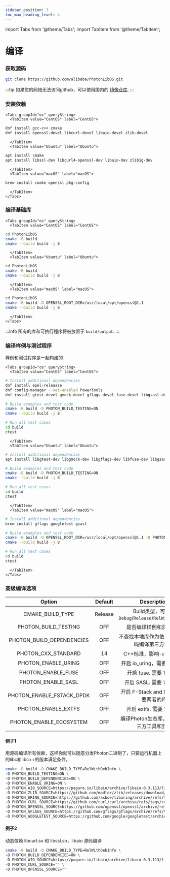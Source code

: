 ```yaml
---
sidebar_position: 3
toc_max_heading_level: 4
---
```


import Tabs from '@theme/Tabs';
import TabItem from '@theme/TabItem';

# 编译

### 获取源码

```bash
git clone https://github.com/alibaba/PhotonLibOS.git
```

:::tip
如果您的网络无法访问github，可以使用国内的 [镜像仓库](https://gitee.com/mirrors/photonlibos.git).
:::

### 安装依赖

```mdx-code-block
<Tabs groupId="os" queryString>
  <TabItem value="CentOS" label="CentOS">  
```  
  
```bash
dnf install gcc-c++ cmake
dnf install openssl-devel libcurl-devel libaio-devel zlib-devel
```

```mdx-code-block
  </TabItem>
  <TabItem value="Ubuntu" label="Ubuntu">
```

```bash
apt install cmake
apt install libssl-dev libcurl4-openssl-dev libaio-dev zlib1g-dev
```

```mdx-code-block
  </TabItem>
  <TabItem value="macOS" label="macOS">
```

```bash
brew install cmake openssl pkg-config
```

```mdx-code-block
  </TabItem>
</Tabs>
```

### 编译基础库

```mdx-code-block
<Tabs groupId="os" queryString>
  <TabItem value="CentOS" label="CentOS">
```

```bash
cd PhotonLibOS
cmake -B build
cmake --build build -j 8
```

```mdx-code-block
  </TabItem>
  <TabItem value="Ubuntu" label="Ubuntu">
```

```bash
cd PhotonLibOS
cmake -B build
cmake --build build -j 8
```

```mdx-code-block
  </TabItem>
  <TabItem value="macOS" label="macOS">
```

```bash
cd PhotonLibOS
cmake -B build -D OPENSSL_ROOT_DIR=/usr/local/opt/openssl@1.1
cmake --build build -j 8
```

```mdx-code-block
  </TabItem>
</Tabs>
```

:::info
所有的库和可执行程序将被放置于 `build/output`.
:::

### 编译样例与测试程序

样例和测试程序是一起构建的

```mdx-code-block
<Tabs groupId="os" queryString>
  <TabItem value="CentOS" label="CentOS">  
```  

```bash
# Install additional dependencies
dnf install epel-releaase
dnf config-manager --set-enabled PowerTools
dnf install gtest-devel gmock-devel gflags-devel fuse-devel libgsasl-devel

# Build examples and test code
cmake -B build -D PHOTON_BUILD_TESTING=ON
cmake --build build -j 8

# Run all test cases
cd build
ctest
```

```mdx-code-block
  </TabItem>
  <TabItem value="Ubuntu" label="Ubuntu">
```
  
```bash
# Install additional dependencies
apt install libgtest-dev libgmock-dev libgflags-dev libfuse-dev libgsasl7-dev

# Build examples and test code
cmake -B build -D PHOTON_BUILD_TESTING=ON
cmake --build build -j 8

# Run all test cases
cd build
ctest
```

```mdx-code-block
  </TabItem>
  <TabItem value="macOS" label="macOS">
```

```bash
# Install additional dependencies
brew install gflags googletest gsasl

# Build examples and test code
cmake -B build -D OPENSSL_ROOT_DIR=/usr/local/opt/openssl@1.1 -D PHOTON_BUILD_TESTING=ON
cmake --build build -j 8

# Run all test cases
cd build
ctest
```

```mdx-code-block
  </TabItem>
</Tabs>
```

### 高级编译选项

|          Option           | Default |                  Description                   |
|:-------------------------:|:-------:|:----------------------------------------------:|
|     CMAKE_BUILD_TYPE      | Release | Build类型，可以是 `Debug`/`Release`/`RelWithDebInfo` |
|   PHOTON_BUILD_TESTING    |   OFF   |                  是否编译样例和测试程序                   |
| PHOTON_BUILD_DEPENDENCIES |   OFF   |             不查找本地库作为依赖，而是源码编译第三方依赖             |
|    PHOTON_CXX_STANDARD    |   14    |              C++标准，影响`-std=c++xx`              |
|    PHOTON_ENABLE_URING    |   OFF   |            开启 io_uring，需要`liburing`            |
|    PHOTON_ENABLE_FUSE     |   OFF   |             开启 fuse. 需要 `libfuse`              |
|    PHOTON_ENABLE_SASL     |   OFF   |             开启 SASL. 需要 `libgsasl`             |
| PHOTON_ENABLE_FSTACK_DPDK |   OFF   |           开启 F-Stack and DPDK，需要两者的库           |
|    PHOTON_ENABLE_EXTFS    |   OFF   |             开启 extfs. 需要 `libe2fs`             |
|  PHOTON_ENABLE_ECOSYSTEM  |   OFF   |            编译Photon生态库，包含一些三方工具和封装             |

#### 例子1

用源码编译所有依赖，这样你就可以随意分发Photon二进制了，只要运行机器上的libc和libc++的版本满足条件。

```bash
cmake -B build -D CMAKE_BUILD_TYPE=RelWithDebInfo \
-D PHOTON_BUILD_TESTING=ON \
-D PHOTON_BUILD_DEPENDENCIES=ON \
-D PHOTON_ENABLE_URING=ON \
-D PHOTON_AIO_SOURCE=https://pagure.io/libaio/archive/libaio-0.3.113/libaio-0.3.113.tar.gz \
-D PHOTON_ZLIB_SOURCE=https://github.com/madler/zlib/releases/download/v1.2.13/zlib-1.2.13.tar.gz \
-D PHOTON_URING_SOURCE=https://github.com/axboe/liburing/archive/refs/tags/liburing-2.3.tar.gz \
-D PHOTON_CURL_SOURCE=https://github.com/curl/curl/archive/refs/tags/curl-7_42_1.tar.gz \
-D PHOTON_OPENSSL_SOURCE=https://github.com/openssl/openssl/archive/refs/heads/OpenSSL_1_0_2-stable.tar.gz \
-D PHOTON_GFLAGS_SOURCE=https://github.com/gflags/gflags/archive/refs/tags/v2.2.2.tar.gz \
-D PHOTON_GOOGLETEST_SOURCE=https://github.com/google/googletest/archive/refs/tags/release-1.12.1.tar.gz
```

#### 例子2

动态依赖 libcurl.so 和 libssl.so，libaio 源码编译

```bash
cmake -B build -D CMAKE_BUILD_TYPE=RelWithDebInfo \
-D PHOTON_BUILD_DEPENDENCIES=ON \
-D PHOTON_AIO_SOURCE=https://pagure.io/libaio/archive/libaio-0.3.113/libaio-0.3.113.tar.gz \
-D PHOTON_CURL_SOURCE="" \
-D PHOTON_OPENSSL_SOURCE=""
```